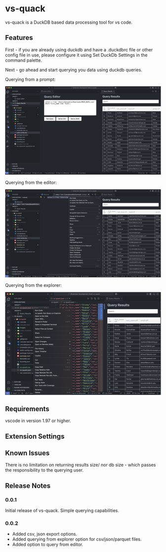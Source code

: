 # vs-quack

vs-quack is a DuckDB based data processing tool for vs code.

## Features

First - if you are already using duckdb and have a .duckdbrc file or other config file in use, please configure it using Set DuckDb Settings in the command palette.

Next - go ahead and start querying you data using duckdb queries.

Querying from a prompt:

![alt text](images/query_example.png)

Querying from the editor:

![alt text](images/query_from_editor_example.png)

Querying from the explorer:

![alt text](images/query_from_file_in_explorer.png)

## Requirements

vscode in version 1.97 or higher.

## Extension Settings

## Known Issues

There is no limitation on returning results size/ nor db size - which passes the responsibility to the querying user.

## Release Notes

### 0.0.1

Initial release of vs-quack. Simple querying capabilities.

### 0.0.2

* Added csv, json export options. 
* Added querying from explorer option for csv/json/parquet files.
* Added option to query from editor.
